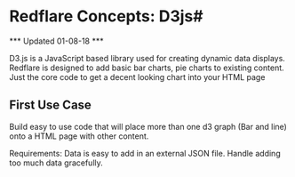 # Redflare Concepts: D3js#

*** Updated 01-08-18 ***

D3.js is a JavaScript based library used for creating dynamic data displays.  Redflare is designed to add basic bar charts, pie charts to existing content.  Just the core code to get a decent looking chart into your HTML page


## First Use Case ##
Build easy to use code that will place more than one d3 graph (Bar and line) onto a HTML page with other content.

Requirements:
Data is easy to add in an external JSON file.
Handle adding too much data gracefully.

